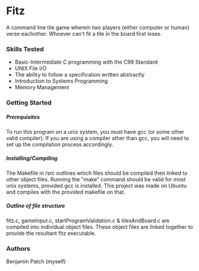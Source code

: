 # Fitz
A command line tile game wherein two players (either computer or human) verse eachother. Whoever can't fit a tile in the board first loses.
### Skills Tested
- Basic-Intermediate C programming with the C99 Standard
- UNIX File I/O
- The ability to follow a specification written abstractly
- Introduction to Systems Programming
- Memory Management
### Getting Started
##### Prerequisites
To run this program on a unix system, you must have gcc (or some other valid compiler).
If you are using a compiler other than gcc, you will need to set up the compilation process accordingly.
##### Installing/Compiling
The Makefile in /src outlines which files should be compiled then linked to other object files.
Running the "make" command should be valid for most unix systems, provided gcc is installed. This project was made on Ubuntu and compiles with the provided makefile on that.
##### Outline of file structure
fitz.c, gameInput.c, startProgramValidation.c & tilesAndBoard.c are compiled into individual object files.
These object files are linked together to provide the resultant fitz executable.
### Authors
Benjamin Patch (myself)
